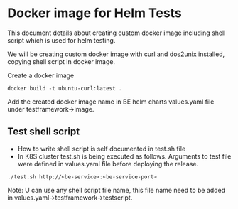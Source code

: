 # Docker image for Helm Tests

This document details about creating custom docker image including shell script which is used for helm testing.

We will be creating custom docker image with curl and dos2unix installed, copying shell script in docker image.

Create a docker image

```
docker build -t ubuntu-curl:latest .
```

Add the created docker image name in BE helm charts values.yaml file under testframework->image.

## Test shell script

* How to write shell script is self documented in test.sh file
* In K8S cluster test.sh is being executed as follows. Arguments to test file were defined in values.yaml file before deploying the release.

```
./test.sh http://<be-service>:<be-service-port>
```

Note: U can use any shell script file name, this file name need to be added in values.yaml->testframework->testscript. 